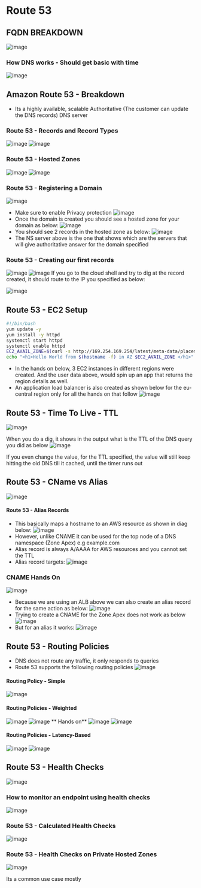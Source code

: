 # Route 53
## FQDN BREAKDOWN
![image](https://user-images.githubusercontent.com/43883264/164948033-549220cc-a1ae-4174-9308-cc7e4a779c05.png)
### How DNS works - Should get basic with time
![image](https://user-images.githubusercontent.com/43883264/164948323-9669f777-d01f-471a-959d-806e0886669a.png)

## Amazon Route 53 - Breakdown
- Its a highly available, scalable Authoritative (The customer can update the DNS records) DNS server

### Route 53 - Records and Record Types
![image](https://user-images.githubusercontent.com/43883264/164948416-09e36b1a-144f-45f9-a847-038834870b79.png)
![image](https://user-images.githubusercontent.com/43883264/164948443-c7d257be-b1e0-41ff-9c22-d5dab1031800.png)

### Route 53  - Hosted Zones
![image](https://user-images.githubusercontent.com/43883264/164948486-b9b40402-7e99-4dde-befd-2799fdcb0880.png)
![image](https://user-images.githubusercontent.com/43883264/164948511-445e1176-6e8d-404e-8c7e-d1b81ff8e24d.png)

### Route 53 - Registering a Domain

![image](https://user-images.githubusercontent.com/43883264/164948565-b5f186ca-fa10-4bd6-8b6e-2be926f25230.png)
- Make sure to enable Privacy protection
![image](https://user-images.githubusercontent.com/43883264/164948577-e70ea7e0-6feb-4d2c-b969-0360e04ea2cf.png)
- Once the domain is created you should see a hosted zone for your domain as below:
![image](https://user-images.githubusercontent.com/43883264/164948615-004fe203-0da6-43a5-b318-ab66d62cb0c2.png)
- You should see 2 records in the hosted zone as below:
![image](https://user-images.githubusercontent.com/43883264/164948632-109c9743-556d-429b-a9f4-d41ebd0eada1.png)
- The NS server above is the one that shows which are the servers that will give authoritative answer for the domain specified


### Route 53 - Creating our first records
![image](https://user-images.githubusercontent.com/43883264/164999673-25dca4d9-2c4c-40bf-ad6c-021cbbabb8e9.png)
![image](https://user-images.githubusercontent.com/43883264/164999717-263ee2a3-33ca-4ba0-bdd2-97b69e9d1c04.png)
If you go to the cloud shell and try to dig at the record created, it should route to the IP you specified as below:

![image](https://user-images.githubusercontent.com/43883264/164999840-9a418931-d275-49be-be4e-c011ed8daad0.png)


## Route 53 - EC2 Setup
```bash
#!/bin/bash
yum update -y
yum install -y httpd
systemctl start httpd
systemctl enable httpd
EC2_AVAIL_ZONE=$(curl -s http://169.254.169.254/latest/meta-data/placement/availability-zone)
echo "<h1>Hello World from $(hostname -f) in AZ $EC2_AVAIL_ZONE </h1>" > /var/www/html/index.html
```
- In the hands on below, 3 EC2 instances in different regions were created. And the user data above, would spin up an app that returns the region details as well.
- An application load balancer is also created as shown below for the eu-central region only for all the hands on that follow
![image](https://user-images.githubusercontent.com/43883264/165000638-6ecc1426-ced8-4b2f-8311-918f49b73867.png)

## Route 53 - Time To Live - TTL
![image](https://user-images.githubusercontent.com/43883264/165000467-f69fe876-19ea-4457-add8-287c171bd88c.png)

When you do a dig, it shows in the output what is the TTL of the DNS query you did as below
![image](https://user-images.githubusercontent.com/43883264/165000546-bb589672-a463-4fd1-8be0-62ec5cb9ad1c.png)

If you even change the value, for the TTL specified, the value will still keep hitting the old DNS till it cached, until the timer runs out

## Route 53 - CName vs Alias
![image](https://user-images.githubusercontent.com/43883264/165001467-1e5c47c9-439d-4ec8-9771-ffe6aab27eb7.png)

#### Route 53 - Alias Records
- This basically maps a hostname to an AWS resource as shown in diag below:
![image](https://user-images.githubusercontent.com/43883264/165002025-b8a96dfc-a09f-4b46-882c-638a641ebc4d.png)
- However, unlike CNAME it can be used for the top node of a DNS namespace (Zone Apex) e.g example.com
- Alias record is always A/AAAA for AWS resources and you cannot set the TTL
- Alias record targets:
![image](https://user-images.githubusercontent.com/43883264/165002403-901d4d1a-22e5-4a8a-833a-262112988d4a.png)
### CNAME Hands On
![image](https://user-images.githubusercontent.com/43883264/165002430-17edb029-3b4b-4bf8-a7b6-c59469b840c3.png)
- Because we are using an ALB above we can also create an alias record for the same action as below:
![image](https://user-images.githubusercontent.com/43883264/165002517-8833bd28-5943-42fb-9fa7-789da9cb789b.png)
- Trying to create a CNAME for the Zone Apex does not work as below
![image](https://user-images.githubusercontent.com/43883264/165002590-6741d44f-8123-45ef-b2d4-51ad60548c5c.png)
- But for an alias it works:
![image](https://user-images.githubusercontent.com/43883264/165002611-0adc5500-8418-4224-9b83-7a24a88da0fe.png)


## Route 53 - Routing Policies
- DNS does not route any traffic, it only responds to queries
- Route 53 supports the following routing policies
![image](https://user-images.githubusercontent.com/43883264/165200241-4f53541d-68c8-431d-a80a-b39a66be0f5e.png)

#### Routing Policy - Simple
![image](https://user-images.githubusercontent.com/43883264/165200461-d546f49e-5b2f-4a9c-a1d6-b9355fa2dc89.png)

#### Routing Policies - Weighted
![image](https://user-images.githubusercontent.com/43883264/165200954-9cf4e44a-7a89-4639-a41a-19311c361351.png)
![image](https://user-images.githubusercontent.com/43883264/165200979-55bd4a49-052c-4a42-bb8e-d24c943ffcbc.png)
** Hands on**
![image](https://user-images.githubusercontent.com/43883264/165201098-2ba1fba2-a831-4753-b21e-fec130c83494.png)
![image](https://user-images.githubusercontent.com/43883264/165201167-e5da5ec8-280e-4077-b57a-8379679db35e.png)

#### Routing Policies - Latency-Based
![image](https://user-images.githubusercontent.com/43883264/165202996-c75fec76-79c9-435c-b988-391932b0e439.png)
![image](https://user-images.githubusercontent.com/43883264/165203116-93fe3ab4-fb93-4737-bd6b-2d8ecfa92637.png)

## Route 53 - Health Checks

![image](https://user-images.githubusercontent.com/43883264/165212453-47922539-611a-4644-8456-c7b9da4213f5.png)

### How to monitor an endpoint using health checks
![image](https://user-images.githubusercontent.com/43883264/165212782-8b1df687-a2c3-46ad-8766-81d129f55484.png)
### Route 53 - Calculated Health Checks
![image](https://user-images.githubusercontent.com/43883264/165213123-7e938df6-498c-40f3-91c4-96d3a203d0dc.png)

### Route 53 - Health Checks on Private Hosted Zones
![image](https://user-images.githubusercontent.com/43883264/165213320-6c77bd58-72f9-4a28-8397-8e9132792429.png)

Its a common use case mostly

